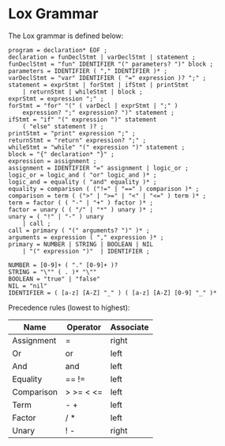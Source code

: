 # Lox Grammar

The Lox grammar is defined below:

```BNF
program = declaration* EOF ;
declaration = funDeclStmt | varDeclStmt | statement ;
funDeclStmt = "fun" IDENTIFIER "(" parameters? ")" block ;
parameters = IDENTIFIER ( "," IDENTIFIER )* ;
varDeclStmt = "var" IDENTIFIER ( "=" expression )? ";" ;
statement = exprStmt | forStmt | ifStmt | printStmt
    | returnStmt | whileStmt | block ;
exprStmt = expression ";" ;
forStmt = "for" "(" ( varDecl | exprStmt | ";" )
    expression? ";" expression? ")" statement ;
ifStmt = "if" "(" expression ")" statement 
    ( "else" statement )? ;
printStmt = "print" expression ";" ;
returnStmt = "return" expression? ";" ;
whileStmt = "while" "(" expression ")" statement ;
block = "{" declaration* "}" ;
expression = assignment ;
assignment = IDENTIFIER "=" assignment | logic_or ;
logic_or = logic_and ( "or" logic_and )* ;
logic_and = equality ( "and" equality )* ;
equality = comparison ( ("!=" | "==" ) comparison )* ;
comparison = term ( (">" | ">=" | "<" | "<=" ) term )* ;
term = factor ( ( "-" | "+" ) factor )* ;
factor = unary ( ( "/" | "*" ) unary )* ;
unary = ( "!" | "-" ) unary
    | call ;
call = primary ( "(" arguments? ")" )* ;
arguments = expression ( "," expression )* ;
primary = NUMBER | STRING | BOOLEAN | NIL
    | "(" expression ")"  | IDENTIFIER ;

NUMBER = [0-9]+ ( "." [0-9]+ )?
STRING = "\"" ( . )* "\""
BOOLEAN = "true" | "false"
NIL = "nil"
IDENTIFIER = ( [a-z] [A-Z] "_" ) ( [a-z] [A-Z] [0-9] "_" )*
```

Precedence rules (lowest to highest):

| Name       | Operator  | Associate |
| ---------- | --------- | --------- |
| Assignment | =         | right     |
| Or         | or        | left      |
| And        | and       | left      |
| Equality   | == !=     | left      |
| Comparison | > >= < <= | left      |
| Term       | - +       | left      |
| Factor     | / *       | left      |
| Unary      | ! -       | right     |
